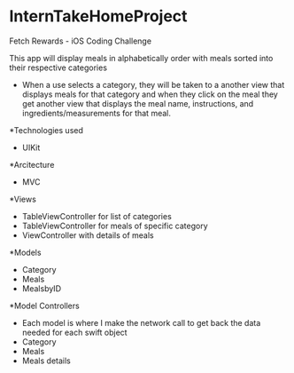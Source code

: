 # InternTakeHomeProject
Fetch Rewards - iOS Coding Challenge

This app will display meals in alphabetically order with meals sorted into their respective categories
- When a use selects a category, they will be taken to a another view that displays meals for that category and when they click on the meal they get another view that displays the meal name, instructions, and ingredients/measurements for that meal.

*Technologies used
  - UIKit

*Arcitecture
  - MVC 

*Views
  - TableViewController for list of categories
  - TableViewController for meals of specific category
  - ViewController with details of meals

*Models
  - Category
  - Meals
  - MealsbyID

*Model Controllers
 - Each model is where I make the network call to get back the data needed for each swift object
  - Category
  -  Meals
  -  Meals details
